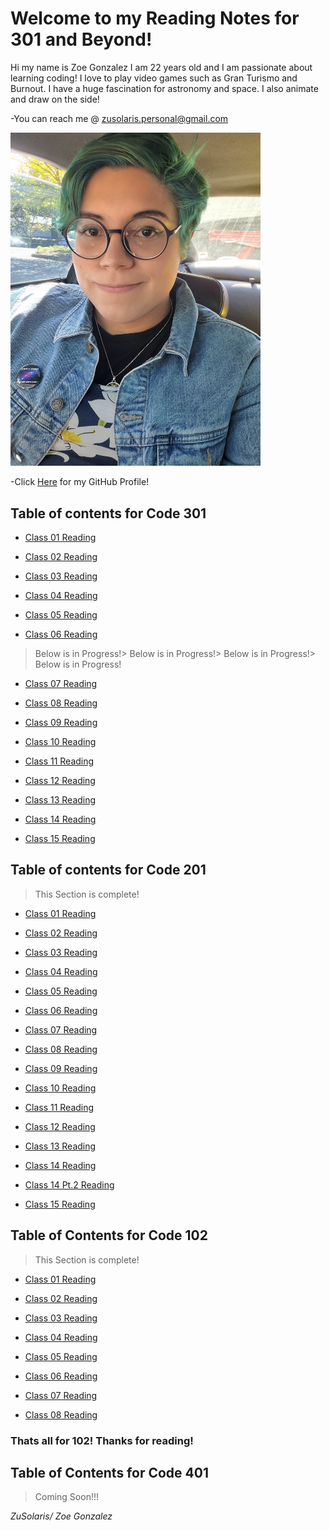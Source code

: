 # Welcome to my Reading Notes for 301 and Beyond!
Hi my name is Zoe Gonzalez I am 22 years old and I am passionate about learning coding! I love to play video games such as Gran Turismo and Burnout. I have a huge fascination for astronomy and space. I also animate and draw on the side!


-You can reach me @ zusolaris.personal@gmail.com

<img src="./img/menew.jpg" alt="Profile pic of me" width="400"/>


-Click [Here](/https://github.com/ZuSolaris) for my GitHub Profile!

## Table of contents for Code 301


- [Class 01 Reading](https://zusolaris.github.io/reading-notes/301/readclass-01)

- [Class 02 Reading](https://zusolaris.github.io/reading-notes/301/readclass-02)

- [Class 03 Reading](https://zusolaris.github.io/reading-notes/301/readclass-03)

- [Class 04 Reading](https://zusolaris.github.io/reading-notes/301/readclass-04)

- [Class 05 Reading](https://zusolaris.github.io/reading-notes/301/readclass-05)

- [Class 06 Reading](https://zusolaris.github.io/reading-notes/301/readclass-06)

> Below is in Progress!> Below is in Progress!> Below is in Progress!> Below is in Progress!

- [Class 07 Reading](https://zusolaris.github.io/reading-notes/301/readclass-07)

- [Class 08 Reading](https://zusolaris.github.io/reading-notes/301/readclass-08)

- [Class 09 Reading](https://zusolaris.github.io/reading-notes/301/readclass-09)

- [Class 10 Reading](https://zusolaris.github.io/reading-notes/301/readclass-10)

- [Class 11 Reading](https://zusolaris.github.io/reading-notes/301/readclass-11)

- [Class 12 Reading](https://zusolaris.github.io/reading-notes/301/readclass-12)

- [Class 13 Reading](https://zusolaris.github.io/reading-notes/301/readclass-13)

- [Class 14 Reading](https://zusolaris.github.io/reading-notes/301/readclass-14)

- [Class 15 Reading](https://zusolaris.github.io/reading-notes/201/readclass-15)


## Table of contents for Code 201

>This Section is complete!

- [Class 01 Reading](https://zusolaris.github.io/reading-notes/201/class-01)

- [Class 02 Reading](https://zusolaris.github.io/reading-notes/201/class-02)

- [Class 03 Reading](https://zusolaris.github.io/reading-notes/201/class-03)

- [Class 04 Reading](https://zusolaris.github.io/reading-notes/201/class-04)

- [Class 05 Reading](https://zusolaris.github.io/reading-notes/201/class-05)

- [Class 06 Reading](https://zusolaris.github.io/reading-notes/201/class-06)

- [Class 07 Reading](https://zusolaris.github.io/reading-notes/201/class-07)

- [Class 08 Reading](https://zusolaris.github.io/reading-notes/201/class-08)

- [Class 09 Reading](https://zusolaris.github.io/reading-notes/201/class-09)

- [Class 10 Reading](https://zusolaris.github.io/reading-notes/201/class-10)

- [Class 11 Reading](https://zusolaris.github.io/reading-notes/201/class-11)

- [Class 12 Reading](https://zusolaris.github.io/reading-notes/201/class-12)

- [Class 13 Reading](https://zusolaris.github.io/reading-notes/201/class-13)

- [Class 14 Reading](https://zusolaris.github.io/reading-notes/201/class-14)

- [Class 14 Pt.2 Reading](https://zusolaris.github.io/reading-notes/201/class-14-2)

- [Class 15 Reading](https://zusolaris.github.io/reading-notes/201/class-15)

## Table of Contents for Code 102

>This Section is complete!

- [Class 01 Reading](https://zusolaris.github.io/reading-notes/102/ReadClass)

- [Class 02 Reading](https://zusolaris.github.io/reading-notes/102/ReadClass2)

- [Class 03 Reading](https://zusolaris.github.io/reading-notes/102/ReadClass3)

- [Class 04 Reading](https://zusolaris.github.io/reading-notes/102/ReadClass4)

- [Class 05 Reading](https://zusolaris.github.io/reading-notes/102/ReadClass5)

- [Class 06 Reading](https://zusolaris.github.io/reading-notes/102/ReadClass6)

- [Class 07 Reading](https://zusolaris.github.io/reading-notes/102/ReadClass7)

- [Class 08 Reading](https://zusolaris.github.io/reading-notes/102/ReadClass8)

### Thats all for 102! Thanks for reading!

## Table of Contents for Code 401
> Coming Soon!!!

*ZuSolaris/ Zoe Gonzalez*

